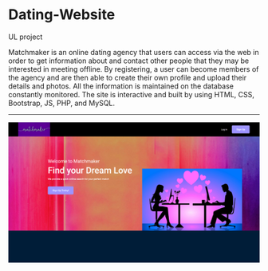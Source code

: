 # Dating-Website
UL project

Matchmaker is an online dating agency that users can access via the web in order to get information about and contact other people that they may be interested in meeting offline. By registering, a user can become members of the agency and are then able to create their own profile and upload their details and photos. All the information is maintained on the database constantly monitored.
The site is interactive and built by using HTML, CSS, Bootstrap, JS, PHP, and MySQL.

***


 ![](Index.png) 

